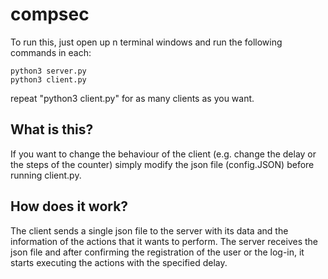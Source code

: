 # compsec
To run this, just open up n terminal windows and run the following commands in each:
```
python3 server.py
python3 client.py
```
repeat "python3 client.py" for as many clients as you want.

## What is this?
If you want to change the behaviour of the client (e.g. change the delay or the steps of the counter) simply modify the 
json file (config.JSON) before running client.py. 

## How does it work? 
The client sends a single json file to the server with its data and the information of the actions that it wants to 
perform. The server receives the json file and after confirming the registration of the user or the log-in, it starts 
executing the actions with the specified delay. 